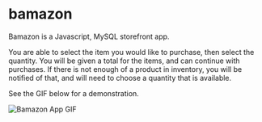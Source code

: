 # bamazon

Bamazon is a Javascript, MySQL storefront app.

You are able to select the item you would like to purchase, then select the quantity. You will be given a total for the items, and can continue with purchases. If there is not enough of a product in inventory, you will be notified of that, and will need to choose a quantity that is available.

See the GIF below for a demonstration.

![Bamazon App GIF](images/bamazon-app.gif)
